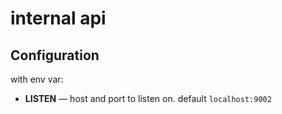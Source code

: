 # internal api

## Configuration

with env var:

- **LISTEN** — host and port to listen on. default `localhost:9002`

